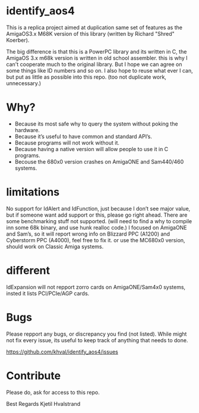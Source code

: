 # identify_aos4

This is a replica project aimed at duplication same set of features as the AmigaOS3.x M68K version of this library (written by Richard "Shred" Koerber).

The big difference is that this is a PowerPC library and its written in C, the AmigaOS 3.x m68k version is written in old school assembler.
this is why I can't cooperate much to the original library. But I hope we can agree on some things like ID numbers and so on.
I also hope to reuse what ever I can, but put as little as possible into this repo. (too not duplicate work, unnecessary.)

# Why?

* Because its most safe why to query the system without poking the hardware.
* Because it’s useful to have common and standard API’s. 
* Because programs will not work without it.
* Because having a native version will allow people to use it in C programs.
* Becouse the 680x0 version crashes on AmigaONE and Sam440/460 systems.

# limitations

No support for IdAlert and IdFunction, just because I don’t see major value, but if someone want add support or this, please go right ahead.
There are some benchmarking stuff not supported. (will need to find a why to compile inn some 68k binary, and use hunk realloc code.)
I focused on AmigaONE and Sam’s, so it will report wrong info on Blizzard PPC (A1200) and Cyberstorm PPC (A4000), feel free to fix it.
or use the MC680x0 version, should work on Classic Amiga systems.

# different

IdExpansion will not repport zorro cards on AmigaONE/Sam4x0 systems, insted it lists PCI/PCIe/AGP cards.

# Bugs 

Please repport any bugs, or discrepancy you find (not listed).
While might not fix every issue, its useful to keep track of anything that needs to done.

https://github.com/khval/identify_aos4/issues

# Contribute

Please do, ask for access to this repo. 

Best Regards
Kjetil Hvalstrand
